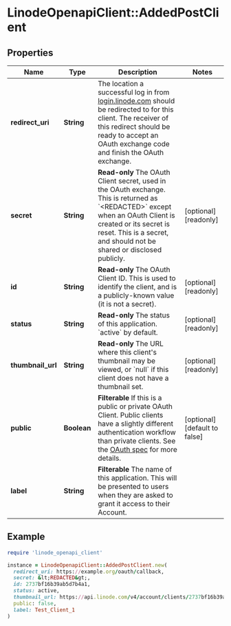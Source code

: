 # LinodeOpenapiClient::AddedPostClient

## Properties

| Name | Type | Description | Notes |
| ---- | ---- | ----------- | ----- |
| **redirect_uri** | **String** | The location a successful log in from [login.linode.com](https://login.linode.com) should be redirected to for this client.  The receiver of this redirect should be ready to accept an OAuth exchange code and finish the OAuth exchange. |  |
| **secret** | **String** | __Read-only__ The OAuth Client secret, used in the OAuth exchange.  This is returned as &#x60;&lt;REDACTED&gt;&#x60; except when an OAuth Client is created or its secret is reset.  This is a secret, and should not be shared or disclosed publicly. | [optional][readonly] |
| **id** | **String** | __Read-only__ The OAuth Client ID.  This is used to identify the client, and is a publicly-known value (it is not a secret). | [optional][readonly] |
| **status** | **String** | __Read-only__ The status of this application.  &#x60;active&#x60; by default. | [optional][readonly] |
| **thumbnail_url** | **String** | __Read-only__ The URL where this client&#39;s thumbnail may be viewed, or &#x60;null&#x60; if this client does not have a thumbnail set. | [optional][readonly] |
| **public** | **Boolean** | __Filterable__ If this is a public or private OAuth Client.  Public clients have a slightly different authentication workflow than private clients.  See the [OAuth spec](https://oauth.net/2/) for more details. | [optional][default to false] |
| **label** | **String** | __Filterable__ The name of this application.  This will be presented to users when they are asked to grant it access to their Account. |  |

## Example

```ruby
require 'linode_openapi_client'

instance = LinodeOpenapiClient::AddedPostClient.new(
  redirect_uri: https://example.org/oauth/callback,
  secret: &lt;REDACTED&gt;,
  id: 2737bf16b39ab5d7b4a1,
  status: active,
  thumbnail_url: https://api.linode.com/v4/account/clients/2737bf16b39ab5d7b4a1/thumbnail,
  public: false,
  label: Test_Client_1
)
```

